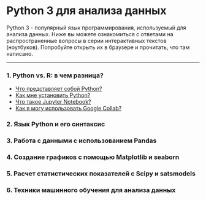 # Python 3 для анализа данных

Python 3 - популярный язык программирования, используемый для анализа данных.
Ниже вы можете ознакомиться с ответами на распространенные вопросы в серии интерактивных текстов (ноутбуков). Попробуйте открыть их в браузере и прочитать, что там написано.

___
### 1. Python vs. R: в чем разница?
* [Что представляет собой Python?](0/what-is-python)
* [Как мне установить Python?](0/how-to-install-python)
* [Что такое Jupyter Notebook?](0/what-is-jupyter-notebook)
* [Как я могу использовать Google Collab?](0/google-collab)

### 2. Язык Python и его синтаксис
### 3. Работа с данными с использованием Pandas
### 4. Создание графиков с помощью Matplotlib и seaborn
### 5. Расчет статистических показателей c Scipy и satsmodels
### 6. Техники машинного обучения для анализа данных